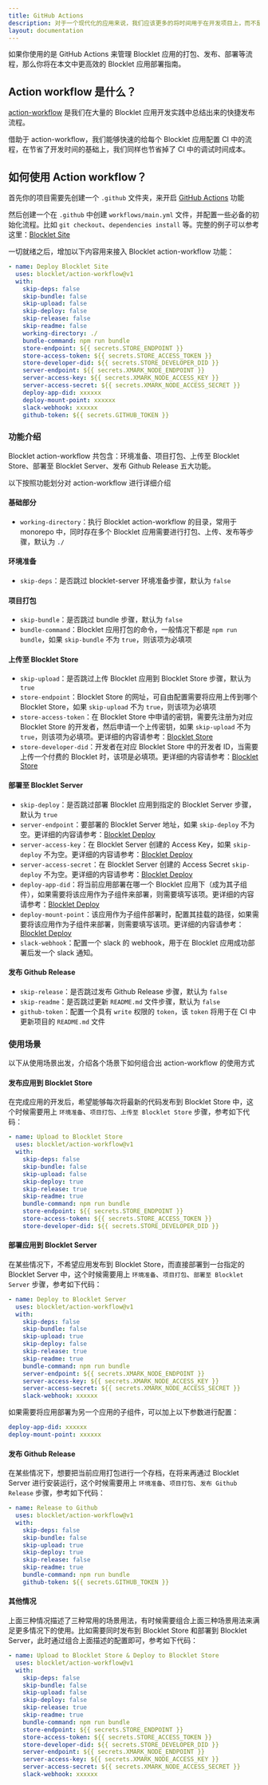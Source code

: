```yaml
---
title: GitHub Actions
description: 对于一个现代化的应用来说，我们应该更多的将时间用于在开发项目上，而不是改将时间花在处理每一次的发布打包过程中。本文能够让你更轻松的使用 GitHub Actions 来提升你的工作效率。
layout: documentation
---
```


如果你使用的是 GitHub Actions 来管理 Blocklet 应用的打包、发布、部署等流程，那么你将在本文中更高效的 Blocklet 应用部署指南。

## Action workflow 是什么？

[action-workflow](https://github.com/blocklet/action-workflow) 是我们在大量的 Blocklet 应用开发实践中总结出来的快捷发布流程。

借助于 action-workflow，我们能够快速的给每个 Blocklet 应用配置 CI 中的流程，在节省了开发时间的基础上，我们同样也节省掉了 CI 中的调试时间成本。

## 如何使用 Action workflow？

首先你的项目需要先创建一个 `.github` 文件夹，来开启 [GitHub Actions](https://docs.github.com/cn/actions) 功能

然后创建一个在 `.github` 中创建 `workflows/main.yml` 文件，并配置一些必备的初始化流程。比如 `git checkout`、`dependencies install` 等。完整的例子可以参考这里：[Blocklet Site](https://github.com/blocklet/publish-kit/blob/master/.github/workflows/main.yml)

一切就绪之后，增加以下内容用来接入 Blocklet action-workflow 功能：

```yaml
- name: Deploy Blocklet Site
  uses: blocklet/action-workflow@v1
  with:
    skip-deps: false
    skip-bundle: false
    skip-upload: false
    skip-deploy: false
    skip-release: false
    skip-readme: false
    working-directory: ./
    bundle-command: npm run bundle
    store-endpoint: ${{ secrets.STORE_ENDPOINT }}
    store-access-token: ${{ secrets.STORE_ACCESS_TOKEN }}
    store-developer-did: ${{ secrets.STORE_DEVELOPER_DID }}
    server-endpoint: ${{ secrets.XMARK_NODE_ENDPOINT }}
    server-access-key: ${{ secrets.XMARK_NODE_ACCESS_KEY }}
    server-access-secret: ${{ secrets.XMARK_NODE_ACCESS_SECRET }}
    deploy-app-did: xxxxxx
    deploy-mount-point: xxxxxx
    slack-webhook: xxxxxx
    github-token: ${{ secrets.GITHUB_TOKEN }}
```

### 功能介绍

Blocklet action-workflow 共包含：环境准备、项目打包、上传至 Blocklet Store、部署至 Blocklet Server、发布 Github Release 五大功能。

以下按照功能划分对 action-workflow 进行详细介绍

#### 基础部分
- `working-directory`：执行 Blocklet action-workflow 的目录，常用于 monorepo 中，同时存在多个 Blocklet 应用需要进行打包、上传、发布等步骤，默认为 `./`

#### 环境准备

- `skip-deps`：是否跳过 blocklet-server 环境准备步骤，默认为 `false`

#### 项目打包

- `skip-bundle`：是否跳过 bundle 步骤，默认为 `false`
- `bundle-command`：Blocklet 应用打包的命令，一般情况下都是 `npm run bundle`，如果 `skip-bundle` 不为 `true`，则该项为必填项

#### 上传至 Blocklet Store
- `skip-upload`：是否跳过上传 Blocklet 应用到 Blocklet Store 步骤，默认为 `true`
- `store-endpoint`：Blocklet Store 的网址，可自由配置需要将应用上传到哪个 Blocklet Store，如果 `skip-upload` 不为 `true`，则该项为必填项
- `store-access-token`：在 Blocklet Store 中申请的密钥，需要先注册为对应 Blocklet Store 的开发者，然后申请一个上传密钥，如果 `skip-upload` 不为 `true`，则该项为必填项。更详细的内容请参考：[Blocklet Store](https://store.blocklet.dev/docs)
- `store-developer-did`：开发者在对应 Blocklet Store 中的开发者 ID，当需要上传一个付费的 Blocklet 时，该项是必填项。更详细的内容请参考：[Blocklet Store](https://store.blocklet.dev/docs)

#### 部署至 Blocklet Server
- `skip-deploy`：是否跳过部署 Blocklet 应用到指定的 Blocklet Server 步骤，默认为 `true`
- `server-endpoint`：要部署的 Blocklet Server 地址，如果 `skip-deploy` 不为空。更详细的内容请参考：[Blocklet Deploy](/reference/blocklet-cli#deploy)
- `server-access-key`：在 Blocklet Server 创建的 Access Key，如果 `skip-deploy` 不为空。更详细的内容请参考：[Blocklet Deploy](/reference/blocklet-cli#deploy)
- `server-access-secret`：在 Blocklet Server 创建的 Access Secret `skip-deploy` 不为空。更详细的内容请参考：[Blocklet Deploy](/reference/blocklet-cli#deploy)
- `deploy-app-did`：将当前应用部署在哪一个 Blocklet 应用下（成为其子组件），如果需要将该应用作为子组件来部署，则需要填写该项。更详细的内容请参考：[Blocklet Deploy](/reference/blocklet-cli#deploy)
- `deploy-mount-point`：该应用作为子组件部署时，配置其挂载的路径，如果需要将该应用作为子组件来部署，则需要填写该项。更详细的内容请参考：[Blocklet Deploy](/reference/blocklet-cli#deploy)
- `slack-webhook`：配置一个 slack 的 webhook，用于在 Blocklet 应用成功部署后发一个 slack 通知。

#### 发布 Github Release
- `skip-release`：是否跳过发布 Github Release 步骤，默认为 `false`
- `skip-readme`：是否跳过更新 `README.md` 文件步骤，默认为 `false`
- `github-token`：配置一个具有 `write` 权限的 `token`，该 `token` 将用于在 CI 中更新项目的 `README.md` 文件



### 使用场景
以下从使用场景出发，介绍各个场景下如何组合出 action-workflow 的使用方式
#### 发布应用到 Blocklet Store
在完成应用的开发后，希望能够每次将最新的代码发布到 Blocklet Store 中，这个时候需要用上 `环境准备`、`项目打包`、`上传至 Blocklet Store` 步骤，参考如下代码：
```yaml
- name: Upload to Blocklet Store
  uses: blocklet/action-workflow@v1
  with:
    skip-deps: false
    skip-bundle: false
    skip-upload: false
    skip-deploy: true
    skip-release: true
    skip-readme: true
    bundle-command: npm run bundle
    store-endpoint: ${{ secrets.STORE_ENDPOINT }}
    store-access-token: ${{ secrets.STORE_ACCESS_TOKEN }}
    store-developer-did: ${{ secrets.STORE_DEVELOPER_DID }}
```

#### 部署应用到 Blocklet Server
在某些情况下，不希望应用发布到 Blocklet Store，而直接部署到一台指定的 Blocklet Server 中，这个时候需要用上 `环境准备`、`项目打包`、`部署至 Blocklet Server` 步骤，参考如下代码：
```yaml
- name: Deploy to Blocklet Server
  uses: blocklet/action-workflow@v1
  with:
    skip-deps: false
    skip-bundle: false
    skip-upload: true
    skip-deploy: false
    skip-release: true
    skip-readme: true
    bundle-command: npm run bundle
    server-endpoint: ${{ secrets.XMARK_NODE_ENDPOINT }}
    server-access-key: ${{ secrets.XMARK_NODE_ACCESS_KEY }}
    server-access-secret: ${{ secrets.XMARK_NODE_ACCESS_SECRET }}
    slack-webhook: xxxxxx
```

如果需要将应用部署为另一个应用的子组件，可以加上以下参数进行配置：
```yaml
deploy-app-did: xxxxxx
deploy-mount-point: xxxxxx
```

#### 发布 Github Release
在某些情况下，想要把当前应用打包进行一个存档，在将来再通过 Blocklet Server 进行安装运行，这个时候需要用上 `环境准备`、`项目打包`、`发布 Github Release` 步骤，参考如下代码：
```yaml
- name: Release to Github
  uses: blocklet/action-workflow@v1
  with:
    skip-deps: false
    skip-bundle: false
    skip-upload: true
    skip-deploy: true
    skip-release: false
    skip-readme: true
    bundle-command: npm run bundle
    github-token: ${{ secrets.GITHUB_TOKEN }}
```

#### 其他情况
上面三种情况描述了三种常用的场景用法，有时候需要组合上面三种场景用法来满足更多情况下的使用。比如需要同时发布到 Blocklet Store 和部署到 Blocklet Server，此时通过组合上面描述的配置即可，参考如下代码：

```yaml
- name: Upload to Blocklet Store & Deploy to Blocklet Store
  uses: blocklet/action-workflow@v1
  with:
    skip-deps: false
    skip-bundle: false
    skip-upload: false
    skip-deploy: false
    skip-release: true
    skip-readme: true
    bundle-command: npm run bundle
    store-endpoint: ${{ secrets.STORE_ENDPOINT }}
    store-access-token: ${{ secrets.STORE_ACCESS_TOKEN }}
    store-developer-did: ${{ secrets.STORE_DEVELOPER_DID }}
    server-endpoint: ${{ secrets.XMARK_NODE_ENDPOINT }}
    server-access-key: ${{ secrets.XMARK_NODE_ACCESS_KEY }}
    server-access-secret: ${{ secrets.XMARK_NODE_ACCESS_SECRET }}
    slack-webhook: xxxxxx
```
